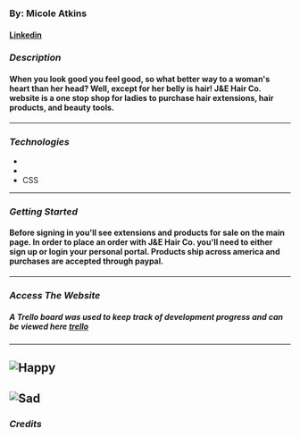 ### By: Micole Atkins

#### [Linkedin](https://www.linkedin.com/in/micoleatkins/)

### **_Description_**

#### When you look good you feel good, so what better way to a woman's heart than her head? Well, except for her belly is hair! J&E Hair Co. website is a one stop shop for ladies to purchase hair extensions, hair products, and beauty tools.

---

### **_Technologies_**

-
-
- CSS

---

### **_Getting Started_**

#### Before signing in you'll see extensions and products for sale on the main page. In order to place an order with J&E Hair Co. you'll need to either sign up or login your personal portal. Products ship across america and purchases are accepted through paypal.

---

### **_Access The Website_**

####

##### A Trello board was used to keep track of development progress and can be viewed here [trello](https://trello.com/b/nOvvsduE/capstone-project)

---

## ![Happy](https://pbs.twimg.com/media/FZVinCcWQAIv-R-.jpg)

## ![Sad](https://www.creativefabrica.com/wp-content/uploads/2021/03/02/Shopping-bag-Hand-holding-a-shopping-Graphics-9096012-1-1-580x386.png)

### **_Credits_**

#####
